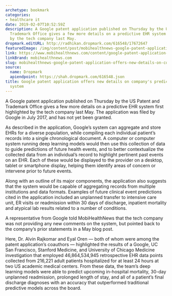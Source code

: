 ```yaml
---
archetype: bookmark
categories:
- healthcare it
date: 2019-02-07T10:52:59Z
description: A Google patent application published on Thursday by the US Patent and
  Trademark Office gives a few more details on a predictive EHR system first highlighted
  by the tech company last May.
dropmark.editURL: http://radhikan.dropmark.com/616548/17672647
featuredImage: /img/content/post/mobihealthnews-google-patent-application-offers-new-details-on-company-s-predictive-ehr-aggregation-system.jpg
link: https://www.mobihealthnews.com/content/google-patent-application-offers-new-details-companys-predictive-ehr-aggregation-system
linkBrand: mobihealthnews.com
slug: mobihealthnews-google-patent-application-offers-new-details-on-company-s-predictive-ehr-aggregation-system
source:
  name: Dropmark
  apiendpoint: https://shah.dropmark.com/616548.json
title: Google patent application offers new details on company's predictive EHR aggregation
  system
---
```

A Google patent application published on Thursday by the US Patent and Trademark Office gives a few more details on a predictive EHR system first highlighted by the tech company last May. The application was filed by Google in July 2017, and has not yet been granted.

As described in the application, Google’s system can aggregate and store EHRs for a diverse population, while compiling each individual patient’s records into a single chronological document. A computer or computer system running deep learning models would then use this collection of data to guide predictions of future health events, and to better contextualize the collected data from an individual’s record to highlight pertinent past events on an EHR. Each of these would be displayed to the provider on a desktop, tablet or smartphone display, helping them identify areas of concern or intervene prior to future events.

Along with an outline of its major components, the application also suggests that the system would be capable of aggregating records from multiple institutions and data formats. Examples of future clinical event predictions cited in the application included an unplanned transfer to intensive care unit, ER visits or readmission within 30 days of discharge, inpatient mortality and atypical lab results related to a number of conditions.

A representative from Google told MobiHealthNews that the tech company was not providing any new comments on the system, but pointed back to the company’s prior statements in a May blog post.

Here, Dr. Alvin Rajkomar and Eyal Oren — both of whom were among the patent application’s coauthors — highlighted the results of a Google, UC San Francisco, Stanford Medicine, and University of Chicago Medicine investigation that employed 46,864,534,945 retrospective EHR data points collected from 216,221 adult patients hospitalized for at least 24 hours at two US academic medical centers. From these data, the team’s deep learning models were able to predict upcoming in-hospital mortality, 30-day unplanned readmission, prolonged length of stay, and all of a patient’s final discharge diagnoses with an accuracy that outperformed traditional predictive models across the board.

